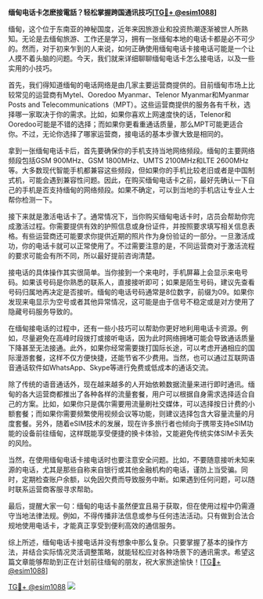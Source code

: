 **缅甸电话卡怎麽接電話？轻松掌握跨国通讯技巧[[TG💪+ @esim1088](https://t.me/s/esim1088)]**

缅甸，这个位于东南亚的神秘国度，近年来因旅游业和投资热潮逐渐被世人所熟知。无论是去缅甸旅游、工作还是学习，拥有一张缅甸本地的电话卡都是必不可少的。然而，对于初来乍到的人来说，如何正确使用缅甸电话卡接电话可能是一个让人摸不着头脑的问题。今天，我们就来详细聊聊缅甸电话卡怎么接电话，以及一些实用的小技巧。

首先，我们得知道缅甸的电话网络是由几家主要运营商提供的。目前缅甸市场上比较常见的运营商有Mytel、Ooredoo Myanmar、Telenor Myanmar和Myanmar Posts and Telecommunications（MPT）。这些运营商提供的服务各有千秋，选择哪一家取决于你的需求。比如，如果你喜欢上网速度快的话，Telenor和Ooredoo可能是不错的选择；而如果你更看重通话质量，那么MPT可能更适合你。不过，无论你选择了哪家运营商，接电话的基本步骤大致是相同的。

拿到一张缅甸电话卡后，首先要确保你的手机支持当地网络频段。缅甸的主要网络频段包括GSM 900MHz、GSM 1800MHz、UMTS 2100MHz和LTE 2600MHz等。大多数现代智能手机都兼容这些频段，但如果你的手机比较老旧或者是中国制式机，可能会遇到兼容性问题。因此，在购买缅甸电话卡之前，最好先确认一下自己的手机是否支持缅甸的网络频段。如果不确定，可以到当地的手机店让专业人士帮你检测一下。

接下来就是激活电话卡了。通常情况下，当你购买缅甸电话卡时，店员会帮助你完成激活过程。你需要提供有效的护照信息或身份证件，并按照要求填写相关信息表格。有些运营商还可能要求你提供近期的照片作为身份验证的一部分。一旦激活成功，你的电话卡就可以正常使用了。不过需要注意的是，不同运营商对于激活流程的要求可能会有所不同，所以最好提前咨询清楚。

接电话的具体操作其实很简单。当你接到一个来电时，手机屏幕上会显示来电号码。如果该号码是你熟悉的联系人，直接接听即可；如果是陌生号码，建议先查看号码归属地再决定是否接听。缅甸的电话号码通常是8位数字，前缀为09。如果你发现来电显示为空号或者其他异常情况，这可能是由于信号不稳定或是对方使用了隐藏号码服务导致的。

在缅甸接电话的过程中，还有一些小技巧可以帮助你更好地利用电话卡资源。例如，尽量避免在高峰时段拨打或接听电话，因为此时网络拥堵可能会导致通话质量下降甚至无法接通。此外，如果你经常需要拨打国际长途，可以考虑开通相应的国际漫游套餐，这样不仅方便快捷，还能节省不少费用。当然，也可以通过互联网语音通话软件如WhatsApp、Skype等进行免费或低成本的通话交流。

除了传统的语音通话外，现在越来越多的人开始依赖数据流量来进行即时通讯。缅甸的各大运营商都推出了各种各样的流量套餐，用户可以根据自身需求选择适合自己的方案。比如，如果你只是偶尔需要用流量刷社交媒体，可以选择按日计费的小额套餐；而如果你需要频繁使用视频会议等功能，则建议选择包含大容量流量的月度套餐。另外，随着eSIM技术的发展，现在许多旅行者也倾向于携带支持eSIM功能的设备前往缅甸，这样既能享受便捷的换卡体验，又能避免传统实体SIM卡丢失的风险。

当然，在使用缅甸电话卡接电话时也要注意安全问题。比如，不要随意接听未知来源的电话，尤其是那些自称来自银行或其他金融机构的电话，谨防上当受骗。同时，定期检查账户余额，以免因欠费而导致服务中断。如果遇到任何问题，可以随时联系运营商客服寻求帮助。

最后，提醒大家一句：缅甸的电话卡虽然便宜且易于获取，但在使用过程中仍需遵守当地法律法规。例如，不得传播非法信息或参与任何违法活动。只有做到合法合规地使用电话卡，才能真正享受到便利高效的通信服务。

综上所述，缅甸电话卡接电话并没有想象中那么复杂。只要掌握了基本的操作方法，并结合实际情况灵活调整策略，就能轻松应对各种场景下的通讯需求。希望这篇文章能够帮助到正在计划前往缅甸的朋友，祝大家旅途愉快！[[TG💪+ @esim1088](https://t.me/s/esim1088)]

[TG💪+ @esim1088](https://t.me/s/esim1088) ![](https://i.postimg.cc/4NQfJmqS/Snipaste-2025-05-13-00-14-12.png)